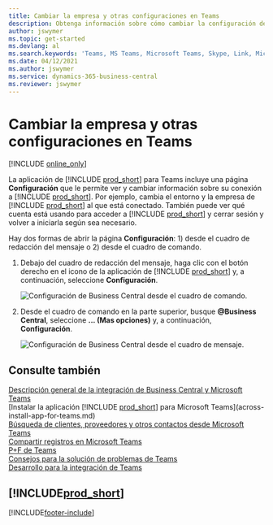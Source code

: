 ```yaml
---
title: Cambiar la empresa y otras configuraciones en Teams
description: Obtenga información sobre cómo cambiar la configuración de conexión de Business Central en Microsoft Teams.
author: jswymer
ms.topic: get-started
ms.devlang: al
ms.search.keywords: 'Teams, MS Teams, Microsoft Teams, Skype, Link, Microsoft 365, settings, search'
ms.date: 04/12/2021
ms.author: jswymer
ms.service: dynamics-365-business-central
ms.reviewer: jswymer
---
```


# <a name="changing-company-and-other-settings-in-teams"></a>Cambiar la empresa y otras configuraciones en Teams

[!INCLUDE [online_only](includes/online_only.md)]

La aplicación de [!INCLUDE [prod_short](includes/prod_short.md)] para Teams incluye una página **Configuración** que le permite ver y cambiar información sobre su conexión a [!INCLUDE [prod_short](includes/prod_short.md)]. Por ejemplo, cambia el entorno y la empresa de [!INCLUDE [prod_short](includes/prod_short.md)] al que está conectado. También puede ver qué cuenta está usando para acceder a [!INCLUDE [prod_short](includes/prod_short.md)] y cerrar sesión y volver a iniciarla según sea necesario.

Hay dos formas de abrir la página **Configuración**: 1) desde el cuadro de redacción del mensaje o 2) desde el cuadro de comando.

1. Debajo del cuadro de redacción del mensaje, haga clic con el botón derecho en el icono de la aplicación de [!INCLUDE [prod_short](includes/prod_short.md)] y, a continuación, seleccione **Configuración**.

    ![Configuración de Business Central desde el cuadro de comando.](media/teams-settings-message-box.png)

2. Desde el cuadro de comando en la parte superior, busque **@Business Central**, seleccione **... (Mas opciones)** y, a continuación, **Configuración**.

   ![Configuración de Business Central desde el cuadro de mensaje.](media/teams-settings-command-box.png)

## <a name="see-also"></a>Consulte también

[Descripción general de la integración de Business Central y Microsoft Teams](across-teams-overview.md)  
[Instalar la aplicación [!INCLUDE [prod_short](includes/prod_short.md)] para Microsoft Teams](across-install-app-for-teams.md)  
[Búsqueda de clientes, proveedores y otros contactos desde Microsoft Teams](across-search-contacts-teams.md)  
[Compartir registros en Microsoft Teams](across-working-with-teams.md)  
[P+F de Teams](teams-faq.md)  
[Consejos para la solución de problemas de Teams](admin-teams-troubleshooting.md)  
[Desarrollo para la integración de Teams](/dynamics365/business-central/dev-itpro/developer/devenv-develop-for-teams)  

## [!INCLUDE[prod_short](includes/free_trial_md.md)]  


[!INCLUDE[footer-include](includes/footer-banner.md)]
